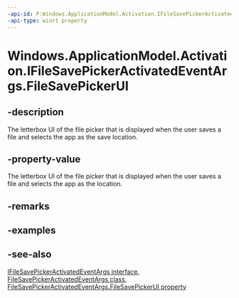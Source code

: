 ```yaml
---
-api-id: P:Windows.ApplicationModel.Activation.IFileSavePickerActivatedEventArgs.FileSavePickerUI
-api-type: winrt property
---
```


<!-- Property syntax
public Windows.Storage.Pickers.Provider.FileSavePickerUI FileSavePickerUI { get; }
-->

# Windows.ApplicationModel.Activation.IFileSavePickerActivatedEventArgs.FileSavePickerUI

## -description
The letterbox UI of the file picker that is displayed when the user saves a file and selects the app as the save location.

## -property-value
The letterbox UI of the file picker that is displayed when the user saves a file and selects the app as the location.

## -remarks

## -examples

## -see-also
[IFileSavePickerActivatedEventArgs interface](ifilesavepickeractivatedeventargs.md), [FileSavePickerActivatedEventArgs class](filesavepickeractivatedeventargs.md), [FileSavePickerActivatedEventArgs.FileSavePickerUI property](filesavepickeractivatedeventargs_filesavepickerui.md)